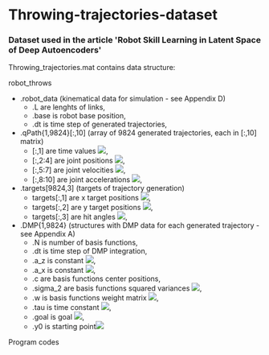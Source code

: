 # Throwing-trajectories-dataset

### Dataset used in the article 'Robot Skill Learning in Latent Space of Deep Autoencoders'

Throwing_trajectories.mat contains data structure:

robot_throws
* .robot_data (kinematical data for simulation - see Appendix D)
    * .L are lenghts of links, 
    * .base is robot base position,
    * .dt is time step of generated trajectories,
* .qPath{1,9824}[:,10] (array of 9824 generated trajectories, each in [:,10] matrix)
    * [:,1] are time values <img src="https://render.githubusercontent.com/render/math?math=\large t">,
    * [:,2:4] are joint positions <img src="https://render.githubusercontent.com/render/math?math=\large \textbf{y}(t)">, 
    * [:,5:7] are joint velocities <img src="https://render.githubusercontent.com/render/math?math=\large \dot{\textbf{y}}(t)">, 
    * [:,8:10] are joint accelerations <img src="https://render.githubusercontent.com/render/math?math=\large \ddot{\textbf{y}}(t)">, 
* .targets[9824,3] (targets of trajectory generation) 
    * targets[:,1] are x target positions <img src="https://render.githubusercontent.com/render/math?math=\large d">, 
    * targets[:,2] are y target positions <img src="https://render.githubusercontent.com/render/math?math=\large h">,  
    * targets[:,3] are hit angles <img src="https://render.githubusercontent.com/render/math?math=\alpha">,
* .DMP{1,9824} (structures with DMP data for each generated trajectory - see Appendix A)
    * .N is number of basis functions,
    * .dt is time step of DMP integration,
    * .a_z is constant <img src="https://render.githubusercontent.com/render/math?math=\alpha_z">,
    * .a_x is constant <img src="https://render.githubusercontent.com/render/math?math=\alpha_x">,
    * .c are basis functions center positions,
    * .sigma_2 are basis functions squared variances <img src="https://render.githubusercontent.com/render/math?math=\large\delta^2">,
    * .w is basis functions weight matrix <img src="https://render.githubusercontent.com/render/math?math=\large textbf{ \omega }">,
    * .tau is time constant <img src="https://render.githubusercontent.com/render/math?math=\large\tau">,  
    * .goal is goal <img src="https://render.githubusercontent.com/render/math?math=\large\textbf{g}">,
    * .y0 is starting point<img src="https://render.githubusercontent.com/render/math?math=\large\textbf{y_0}">

Program codes

